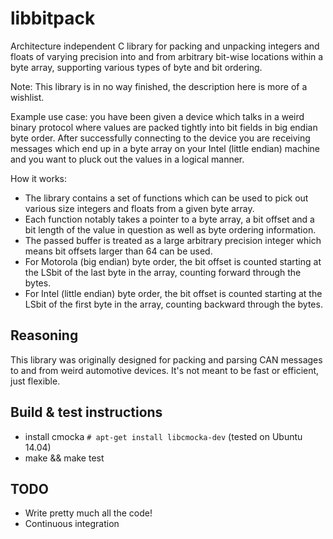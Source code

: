 # libbitpack
Architecture independent C library for packing and unpacking integers and floats of varying precision into and from arbitrary bit-wise locations within a byte array, supporting various types of byte and bit ordering.

Note: This library is in no way finished, the description here is more of a wishlist.

Example use case: you have been given a device which talks in a weird binary protocol where values are packed tightly into bit fields in big endian byte order. After successfully connecting to the device you are receiving messages which end up in a byte array on your Intel (little endian) machine and you want to pluck out the values in a logical manner.

How it works:
 - The library contains a set of functions which can be used to pick out various size integers and floats from a given byte array.
 - Each function notably takes a pointer to a byte array, a bit offset and a bit length of the value in question as well as byte ordering information.
 - The passed buffer is treated as a large arbitrary precision integer which means bit offsets larger than 64 can be used.
 - For Motorola (big endian) byte order, the bit offset is counted starting at the LSbit of the last byte in the array, counting forward through the bytes.
 - For Intel (little endian) byte order, the bit offset is counted starting at the LSbit of the first byte in the array, counting backward through the bytes.

## Reasoning
This library was originally designed for packing and parsing CAN messages to and from weird automotive devices. It's not meant to be fast or efficient, just flexible.

## Build & test instructions
 - install cmocka `# apt-get install libcmocka-dev` (tested on Ubuntu 14.04)
 - make && make test

## TODO
 - Write pretty much all the code!
 - Continuous integration
